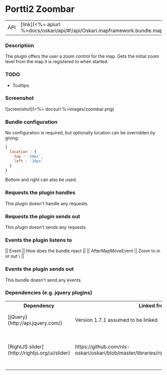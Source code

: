 # Portti2 Zoombar

<table>
  <tr>
    <td>API</td><td>[link](<%= apiurl %>docs/oskari/api/#!/api/Oskari.mapframework.bundle.mapmodule.plugin.Portti2Zoombar)</td>
  </tr>
</table>

### Description

The plugin offers the user a zoom control for the map. Gets the initial zoom level from the map it is registered to when started.

### TODO

* Tooltips

### Screenshot

![screenshot](<%= docsurl %>images/zoombar.png)

### Bundle configuration

No configuration is required, but optionally location can be overridden by giving:

```javascript
{
  location : {
    top : '10px',
    left : '10px'
  }
}
```

Bottom and right can also be used.

### Requests the plugin handles

This plugin doesn't handle any requests.

### Requests the plugin sends out

This plugin doesn't sends any requests.

### Events the plugin listens to

|| Event || How does the bundle react ||
|| AfterMapMoveEvent || Zoom to in or out \\ ||

### Events the plugin sends out

This bundle doesn't send any events.

### Dependencies (e.g. jquery plugins)

<table>
  <tr>
    <th>Dependency</th><th>Linked from</th><th>Purpose</th>
  </tr>
  <tr><td> [jQuery](http://api.jquery.com/) </td><td> Version 1.7.1 assumed to be linked </td><td> Used to create the UI</td></tr>
  <tr><td> [RightJS slider](http://rightjs.org/ui/slider) </td><td> https://github.com/nls-oskari/oskari/blob/master/libraries/rightjs/javascripts/right/slider.js </td><td> RightJS UI component for slider - used to show zoombar </td></tr>
</table>
